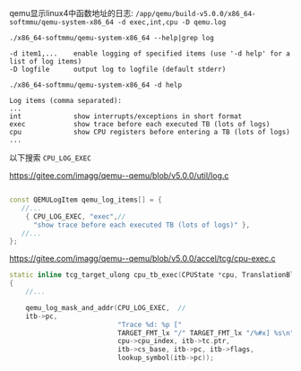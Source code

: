qemu显示linux4中函数地址的日志:
```/app/qemu/build-v5.0.0/x86_64-softmmu/qemu-system-x86_64 -d exec,int,cpu -D qemu.log```


```./x86_64-softmmu/qemu-system-x86_64 --help|grep log```
```
-d item1,...    enable logging of specified items (use '-d help' for a list of log items)
-D logfile      output log to logfile (default stderr)
```


```./x86_64-softmmu/qemu-system-x86_64 -d help```

```
Log items (comma separated):
...
int             show interrupts/exceptions in short format
exec            show trace before each executed TB (lots of logs)
cpu             show CPU registers before entering a TB (lots of logs)
...
```

以下搜索 ```CPU_LOG_EXEC```

https://gitee.com/imagg/qemu--qemu/blob/v5.0.0/util/log.c

```cpp

const QEMULogItem qemu_log_items[] = {
   //...
    { CPU_LOG_EXEC, "exec",//
      "show trace before each executed TB (lots of logs)" },
   //...
};
```


https://gitee.com/imagg/qemu--qemu/blob/v5.0.0/accel/tcg/cpu-exec.c

```cpp
static inline tcg_target_ulong cpu_tb_exec(CPUState *cpu, TranslationBlock *itb)
{
    //...

    qemu_log_mask_and_addr(CPU_LOG_EXEC,  //
    itb->pc,
                           "Trace %d: %p ["
                           TARGET_FMT_lx "/" TARGET_FMT_lx "/%#x] %s\n",
                           cpu->cpu_index, itb->tc.ptr,
                           itb->cs_base, itb->pc, itb->flags,
                           lookup_symbol(itb->pc));
```